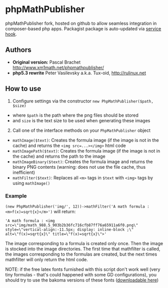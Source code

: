 # phpMathPublisher
phpMathPublisher fork, hosted on github to allow seamless integration in composer-based php apps.
Packagist package is auto-updated via [service hook](https://packagist.org/about#how-to-update-packages).

## Authors
- **Original version:** Pascal Brachet http://www.xm1math.net/phpmathpublisher/
- **php5.3 rewrite** Peter Vasilevsky a.k.a. Tux-oid, http://rulinux.net

## How to use
1. Configure settings via the constructor `new PhpMathPublisher($path, $size)`
  - where `$path` is the path where the png files should be stored
  - and `size` is the text size to be used when generating these images
2. Call one of the interface methods on your `PhpMathPublisher` object
  - `mathImage($text)`: Creates the formula image (if the image is not in the cache) and returns the `<img src=...></img>` html code
  - `mathImagePath($text)`: Creates the formula image (if the image is not in the cache) and returns the path to the image
  - `mathImageBinary($text)`: Creates the formula image and returns the binary PNG contents (warning: does not use the file cache, thus inefficient)
  - `mathFilter($text)`: Replaces all `<m>` tags in `$text` with `<img>` tags by using `mathImage()`

### Example
`(new PhpMathPublisher('img/', 12))->mathFilter('A math formula : <m>f(x)=sqrt{x}</m>')` will return:

```
'A math formula : <img src=\"img/math_988.5_903b2b36fc716cfb87ff76a65911a6f0.png\" style=\"vertical-align:-11.5px; display: inline-block ;\" alt=\"f(x)=sqrt{x}\" title=\"f(x)=sqrt{x}\">'
```

The image corresponding to a formula is created only once. Then the image is stocked into the image directories.
The first time that mathfilter is called, the images corresponding to the formulas are created, but the next times mathfilter will only return the html code.

NOTE: if the free latex fonts furnished with this script don't work well (very tiny formulas - that's could happened with some GD configurations), you should try to use the bakoma versions of these fonts ([downloadable here](http://www.ctan.org/tex-archive/fonts/cm/ps-type1/bakoma/ttf/))
